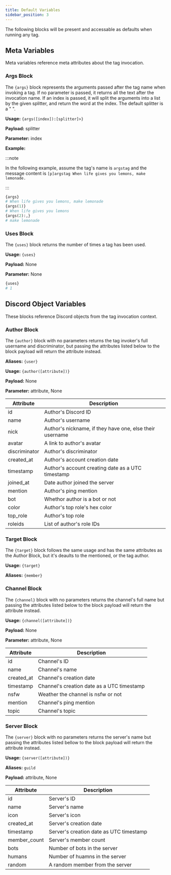 ```yaml
---
title: Default Variables
sidebar_position: 3
---
```


The following blocks will be present and accessable as defaults when running any tag.

## Meta Variables

Meta variables reference meta attributes about the tag invocation.

### Args Block

The `{args}` block represents the arguments passed after the tag name when invoking a tag. If no parameter is passed, it returns all the text after the invocation name. If an index is passed, it will split the arguments into a list by the given splitter, and return the word at the index. The default splitter is a " ".

**Usage:** `{args([index]):[splitter]>}`

**Payload:** splitter

**Parameter:** index

**Example:**

:::note

In the following example, assume the tag's name is `argstag` and the message content is `[p]argstag When life gives you lemons, make lemonade.`

:::

```py
{args}
# When life gives you lemons, make lemonade
{args(1)}
# When life gives you lemons
{args(2):,}
# make lemonade
```

### Uses Block

The `{uses}` block returns the number of times a tag has been used.

**Usage:** `{uses}`

**Payload:** None

**Parameter:** None

```py title="Example:"
{uses}
# 1
```

## Discord Object Variables

These blocks reference Discord objects from the tag invocation context.

### Author Block

The `{author}` block with no parameters returns the tag invoker's full username and discriminator, but passing the attributes listed below to the block payload will return the attribute instead.

**Aliases:** `{user}`

**Usage:** `{author([attribute])}`

**Payload:** None

**Parameter:** attribute, None

Attribute | Description 
----------|-------------
id | Author's Discord ID
name | Author's username
nick | Author's nickname, if they have one, else their username
avatar | A link to author's avatar
discriminator | Author's discriminator
created_at | Author's account creation date
timestamp | Author's account creating date as a UTC timestamp
joined_at | Date author joined the server
mention | Author's ping mention
bot | Whethor author is a bot or not
color | Author's top role's hex color
top_role | Author's top role
roleids | List of author's role IDs

### Target Block

The `{target}` block follows the same usage and has the same attributes as the Author Block, but it's deaults to the mentioned, or the tag author.

**Usage:** `{target}`

**Aliases:** `{member}`

### Channel Block

The `{channel}` block with no parameters returns the channel's full name but passing the attributes listed below to the block payload will return the attribute instead.

**Usage:** `{channel([attribute])}`

**Payload:** None

**Parameter:** attribute, None

Attribute | Description 
----------|-------------
id | Channel's ID
name | Channel's name
created_at | Channel's creation date
timestamp | Channel's creation date as a UTC timestamp
nsfw | Weather the channel is nsfw or not
mention | Channel's ping mention
topic | Channel's topic

### Server Block

The `{server}` block with no parameters returns the server's name but passing the attributes listed bellow to the block payload will return the attribute instead.

**Usage:** `{server([attribute])}`

**Aliases:** `guild`

**Payload:** attribute, None

Attribute | Description 
----------|-------------
id | Server's ID
name | Server's name
icon | Server's icon
created_at | Server's creation date
timestamp | Server's creation date as UTC timestamp
member_count | Server's member count
bots | Number of bots in the server
humans | Number of huamns in the server
random | A random member from the server